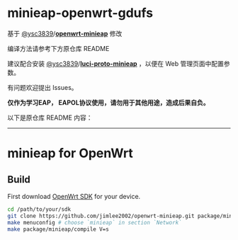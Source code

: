 minieap-openwrt-gdufs
=====

基于 [@ysc3839](https://github.com/ysc3839)/**[openwrt-minieap](https://github.com/ysc3839/openwrt-minieap)** 修改

编译方法请参考下方原仓库 README 

建议配合安装 [@ysc3839](https://github.com/ysc3839)/**[luci-proto-minieap](https://github.com/ysc3839/luci-proto-minieap)** ，以便在 Web 管理页面中配置参数。

有问题欢迎提出 Issues。

**仅作为学习EAP， EAPOL协议使用，请勿用于其他用途，造成后果自负。**

以下是原仓库 README 内容：

---
minieap for OpenWrt
=====

## Build

First download [OpenWrt SDK](https://downloads.openwrt.org/) for your device.

```sh
cd /path/to/your/sdk
git clone https://github.com/jimlee2002/openwrt-minieap.git package/minieap
make menuconfig # choose `minieap` in section `Network`
make package/minieap/compile V=s
```
